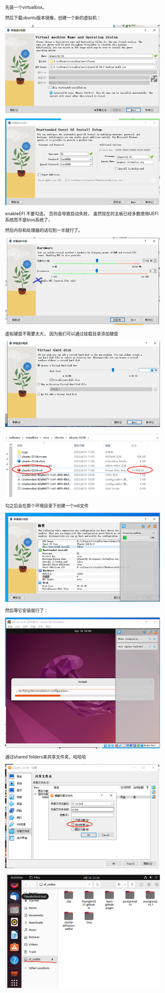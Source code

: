 先装一个virtualbox。



然后下载ubuntu版本镜像，创建一个新的虚拟机：

![image-20230410102928470](assets/images/【技术总结】用virtualbox+ubuntu+远程gdb搞一个linux开发调试环境/image-20230410102928470.png)

![image-20230410102905208](assets/images/【技术总结】用virtualbox+ubuntu+远程gdb搞一个linux开发调试环境/image-20230410102905208.png)



enableEFI 不要勾选， 否则会导致启动失败， 虽然现在的主板已经多数使用UEFI系统而不是bios系统了， 

然后内存和处理器的话勾到一半就行了。

![image-20230410104112924](assets/images/【技术总结】用virtualbox+ubuntu+远程gdb搞一个linux开发调试环境/image-20230410104112924.png)



虚拟硬盘不需要太大， 因为我们可以通过挂载目录添加硬盘

![image-20230410105709052](assets/images/【技术总结】用virtualbox+ubuntu+远程gdb搞一个linux开发调试环境/image-20230410105709052.png)

![image-20230410110725861](assets/images/【技术总结】用virtualbox+ubuntu+远程gdb搞一个linux开发调试环境/image-20230410110725861.png)

勾之后会在那个环境目录下创建一个vdi文件



![image-20230410105853276](assets/images/【技术总结】用virtualbox+ubuntu+远程gdb搞一个linux开发调试环境/image-20230410105853276.png)



然后等它安装就行了：

![image-20230410110433333](assets/images/【技术总结】用virtualbox+ubuntu+远程gdb搞一个linux开发调试环境/image-20230410110433333.png)





通过shared folders来共享文件夹，哈哈哈

![image-20230410112124060](assets/images/【技术总结】用virtualbox+ubuntu+远程gdb搞一个linux开发调试环境/image-20230410112124060.png)





![image-20230410112044957](assets/images/【技术总结】用virtualbox+ubuntu+远程gdb搞一个linux开发调试环境/image-20230410112044957.png)





